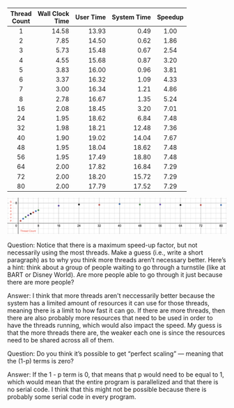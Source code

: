|Thread<br>Count|Wall Clock<br>Time|User Time|System Time|Speedup|
|:--:|--:|--:|--:|:--:|
|1|14.58|13.93| 0.49|1.00|
|2| 7.85|14.50| 0.62| 1.86|
|3| 5.73|15.48| 0.67| 2.54|
|4| 4.55|15.68| 0.87| 3.20|
|5| 3.83|16.00| 0.96| 3.81|
|6| 3.37|16.32| 1.09| 4.33|
|7| 3.00|16.34| 1.21| 4.86|
|8| 2.78|16.67| 1.35| 5.24|
|16| 2.08|18.45| 3.20| 7.01|
|24| 1.95|18.62| 6.84| 7.48|
|32| 1.98|18.21|12.48| 7.36|
|40| 1.90|19.02|14.04| 7.67|
|48| 1.95|18.04|18.62| 7.48|
|56| 1.95|17.49|18.80| 7.48|
|64| 2.00|17.82|16.84| 7.29|
|72| 2.00|18.20|15.72| 7.29|
|80| 2.00|17.79|17.52| 7.29|

![Speedup Graph](<Speedup Graph.png>)

Question: Notice that there is a maximum speed-up factor, but not necessarily using the most threads. Make a guess (i.e., write a short paragraph) as to why you think more threads aren’t necessary better. Here’s a hint: think about a group of people waiting to go through a turnstile (like at BART or Disney World). Are more people able to go through it just because there are more people?

Answer: I think that more threads aren't neccessarily better because the system has a limited amount of resources it can use for those threads, meaning there is a limit to how fast it can go. If there are more threads, then there are also probably more resources that need to be used in order to have the threads running, which would also impact the speed. My guess is that the more threads there are, the weaker each one is since the resources need to be shared across all of them.


Question: Do you think it’s possible to get “perfect scaling” — meaning that the (1-p) terms is zero?

Answer: If the 1 - p term is 0, that means that p would need to be equal to 1, which would mean that the entire program is parallelized and that there is no serial code. I think that this might not be possible because there is probably some serial code in every program. 
